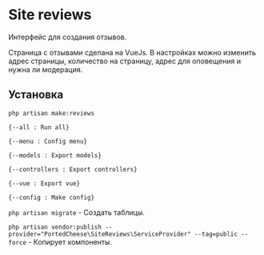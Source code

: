 # Site reviews

Интерфейс для создания отзывов.

Страница с отзывами сделана на VueJs. В настройках можно изменить адрес страницы, количество на страницу, адрес для оповещения и нужна ли модерация.

## Установка

`php artisan make:reviews`

`{--all : Run all}`

`{--menu : Config menu}`

`{--models : Export models}`

`{--controllers : Export controllers}`

`{--vue : Export vue}`

`{--config : Make config}`

`php artisan migrate` - Создать таблицы.

`php artisan vendor:publish --provider="PortedCheese\SiteReviews\ServiceProvider" --tag=public --force` - Копирует компоненты.
